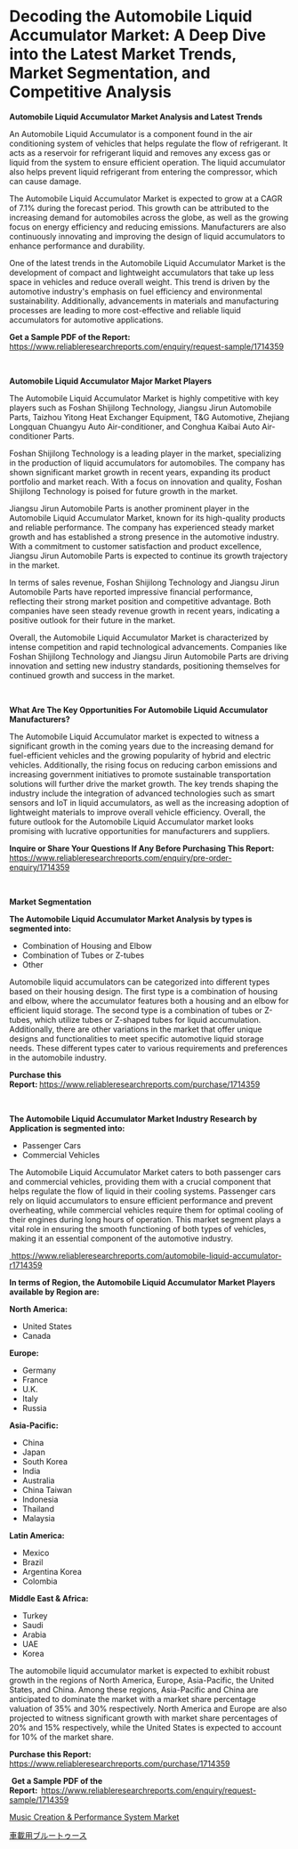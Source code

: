 <p><h1>Decoding the Automobile Liquid Accumulator Market: A Deep Dive into the Latest Market Trends, Market Segmentation, and Competitive Analysis</h1></p><p><strong>Automobile Liquid Accumulator Market Analysis and Latest Trends</strong></p>
<p><p>An Automobile Liquid Accumulator is a component found in the air conditioning system of vehicles that helps regulate the flow of refrigerant. It acts as a reservoir for refrigerant liquid and removes any excess gas or liquid from the system to ensure efficient operation. The liquid accumulator also helps prevent liquid refrigerant from entering the compressor, which can cause damage.</p><p>The Automobile Liquid Accumulator Market is expected to grow at a CAGR of 7.1% during the forecast period. This growth can be attributed to the increasing demand for automobiles across the globe, as well as the growing focus on energy efficiency and reducing emissions. Manufacturers are also continuously innovating and improving the design of liquid accumulators to enhance performance and durability.</p><p>One of the latest trends in the Automobile Liquid Accumulator Market is the development of compact and lightweight accumulators that take up less space in vehicles and reduce overall weight. This trend is driven by the automotive industry's emphasis on fuel efficiency and environmental sustainability. Additionally, advancements in materials and manufacturing processes are leading to more cost-effective and reliable liquid accumulators for automotive applications.</p></p>
<p><strong>Get a Sample PDF of the Report:&nbsp;</strong> <a href="https://www.reliableresearchreports.com/enquiry/request-sample/1714359">https://www.reliableresearchreports.com/enquiry/request-sample/1714359</a></p>
<p>&nbsp;</p>
<p><strong>Automobile Liquid Accumulator Major Market Players</strong></p>
<p><p>The Automobile Liquid Accumulator Market is highly competitive with key players such as Foshan Shijilong Technology, Jiangsu Jirun Automobile Parts, Taizhou Yitong Heat Exchanger Equipment, T&G Automotive, Zhejiang Longquan Chuangyu Auto Air-conditioner, and Conghua Kaibai Auto Air-conditioner Parts. </p><p>Foshan Shijilong Technology is a leading player in the market, specializing in the production of liquid accumulators for automobiles. The company has shown significant market growth in recent years, expanding its product portfolio and market reach. With a focus on innovation and quality, Foshan Shijilong Technology is poised for future growth in the market.</p><p>Jiangsu Jirun Automobile Parts is another prominent player in the Automobile Liquid Accumulator Market, known for its high-quality products and reliable performance. The company has experienced steady market growth and has established a strong presence in the automotive industry. With a commitment to customer satisfaction and product excellence, Jiangsu Jirun Automobile Parts is expected to continue its growth trajectory in the market.</p><p>In terms of sales revenue, Foshan Shijilong Technology and Jiangsu Jirun Automobile Parts have reported impressive financial performance, reflecting their strong market position and competitive advantage. Both companies have seen steady revenue growth in recent years, indicating a positive outlook for their future in the market.</p><p>Overall, the Automobile Liquid Accumulator Market is characterized by intense competition and rapid technological advancements. Companies like Foshan Shijilong Technology and Jiangsu Jirun Automobile Parts are driving innovation and setting new industry standards, positioning themselves for continued growth and success in the market.</p></p>
<p>&nbsp;</p>
<p><strong>What Are The Key Opportunities For Automobile Liquid Accumulator Manufacturers?</strong></p>
<p><p>The Automobile Liquid Accumulator market is expected to witness a significant growth in the coming years due to the increasing demand for fuel-efficient vehicles and the growing popularity of hybrid and electric vehicles. Additionally, the rising focus on reducing carbon emissions and increasing government initiatives to promote sustainable transportation solutions will further drive the market growth. The key trends shaping the industry include the integration of advanced technologies such as smart sensors and IoT in liquid accumulators, as well as the increasing adoption of lightweight materials to improve overall vehicle efficiency. Overall, the future outlook for the Automobile Liquid Accumulator market looks promising with lucrative opportunities for manufacturers and suppliers.</p></p>
<p><strong>Inquire or Share Your Questions If Any Before Purchasing This Report:</strong> <a href="https://www.reliableresearchreports.com/enquiry/pre-order-enquiry/1714359">https://www.reliableresearchreports.com/enquiry/pre-order-enquiry/1714359</a></p>
<p>&nbsp;</p>
<p><strong>Market Segmentation</strong></p>
<p><strong>The Automobile Liquid Accumulator Market Analysis by types is segmented into:</strong></p>
<p><ul><li>Combination of Housing and Elbow</li><li>Combination of Tubes or Z-tubes</li><li>Other</li></ul></p>
<p><p>Automobile liquid accumulators can be categorized into different types based on their housing design. The first type is a combination of housing and elbow, where the accumulator features both a housing and an elbow for efficient liquid storage. The second type is a combination of tubes or Z-tubes, which utilize tubes or Z-shaped tubes for liquid accumulation. Additionally, there are other variations in the market that offer unique designs and functionalities to meet specific automotive liquid storage needs. These different types cater to various requirements and preferences in the automobile industry.</p></p>
<p><strong>Purchase this Report:&nbsp;</strong><a href="https://www.reliableresearchreports.com/purchase/1714359">https://www.reliableresearchreports.com/purchase/1714359</a></p>
<p>&nbsp;</p>
<p><strong>The Automobile Liquid Accumulator Market Industry Research by Application is segmented into:</strong></p>
<p><ul><li>Passenger Cars</li><li>Commercial Vehicles</li></ul></p>
<p><p>The Automobile Liquid Accumulator Market caters to both passenger cars and commercial vehicles, providing them with a crucial component that helps regulate the flow of liquid in their cooling systems. Passenger cars rely on liquid accumulators to ensure efficient performance and prevent overheating, while commercial vehicles require them for optimal cooling of their engines during long hours of operation. This market segment plays a vital role in ensuring the smooth functioning of both types of vehicles, making it an essential component of the automotive industry.</p></p>
<p><a href="https://www.reliableresearchreports.com/automobile-liquid-accumulator-r1714359">&nbsp;https://www.reliableresearchreports.com/automobile-liquid-accumulator-r1714359</a></p>
<p><strong>In terms of Region, the Automobile Liquid Accumulator Market Players available by Region are:</strong></p>
<p>
    <p> <strong> North America: </strong>
        <ul>
            <li>United States</li>
            <li>Canada</li>
        </ul>
        </p> 
    <p> <strong> Europe: </strong>
        <ul>
            <li>Germany</li>
            <li>France</li>
            <li>U.K.</li>
            <li>Italy</li>
            <li>Russia</li>
        </ul>
        </p> 
    <p> <strong> Asia-Pacific: </strong>
        <ul>
            <li>China</li>
            <li>Japan</li>
            <li>South Korea</li>
            <li>India</li>
            <li>Australia</li>
            <li>China Taiwan</li>
            <li>Indonesia</li>
            <li>Thailand</li>
            <li>Malaysia</li>
        </ul>
        </p> 
    <p> <strong> Latin America: </strong>
        <ul>
            <li>Mexico</li>
            <li>Brazil</li>
            <li>Argentina Korea</li>
            <li>Colombia</li>
        </ul>
        </p> 
    <p> <strong> Middle East & Africa: </strong>
        <ul>
            <li>Turkey</li>
            <li>Saudi</li>
            <li>Arabia</li>
            <li>UAE</li>
            <li>Korea</li>
        </ul>
    </p>
    </p>
<p><p>The automobile liquid accumulator market is expected to exhibit robust growth in the regions of North America, Europe, Asia-Pacific, the United States, and China. Among these regions, Asia-Pacific and China are anticipated to dominate the market with a market share percentage valuation of 35% and 30% respectively. North America and Europe are also projected to witness significant growth with market share percentages of 20% and 15% respectively, while the United States is expected to account for 10% of the market share.</p></p>
<p><strong>Purchase this Report: </strong><a href="https://www.reliableresearchreports.com/purchase/1714359">https://www.reliableresearchreports.com/purchase/1714359</a></p>
<p>&nbsp;<strong>Get a Sample PDF of the Report:&nbsp;&nbsp;</strong><a href="https://www.reliableresearchreports.com/enquiry/request-sample/1714359">https://www.reliableresearchreports.com/enquiry/request-sample/1714359</a></p>
<p><strong></strong></p>
<p><p><a href="https://issuu.com/reportprime-2/docs/music-creation-performance-system-market-size-2030">Music Creation & Performance System Market</a></p><p><a href="https://github.com/sghwr779811674/Market-Research-Report-List-3/blob/main/9385449185432.md">車載用ブルートゥース</a></p></p>